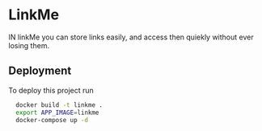 
# LinkMe

IN linkMe you can store links easily, and access then quiekly without ever losing them. 



## Deployment

To deploy this project run

```bash
  docker build -t linkme .
  export APP_IMAGE=linkme
  docker-compose up -d
```